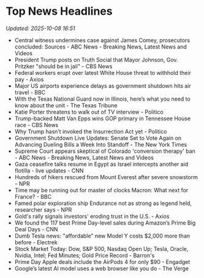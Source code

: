 # Top News Headlines

_Updated: 2025-10-08 16:51_

- Central witness undermines case against James Comey, prosecutors concluded: Sources - ABC News - Breaking News, Latest News and Videos
- President Trump posts on Truth Social that Mayor Johnson, Gov. Pritzker "should be in jail" - CBS News
- Federal workers erupt over latest White House threat to withhold their pay - Axios
- Major US airports experience delays as government shutdown hits air travel - BBC
- With the Texas National Guard now in Illinois, here’s what you need to know about the unit - The Texas Tribune
- Katie Porter threatens to walk out of TV interview - Politico
- Trump-backed Matt Van Epps wins GOP primary in Tennessee House race - CBS News
- Why Trump hasn’t invoked the Insurrection Act yet - Politico
- Government Shutdown Live Updates: Senate Set to Vote Again on Advancing Dueling Bills a Week Into Standoff - The New York Times
- Supreme Court appears skeptical of Colorado 'conversion therapy' ban - ABC News - Breaking News, Latest News and Videos
- Gaza ceasefire talks resume in Egypt as Israel intercepts another aid flotilla - live updates - CNN
- Hundreds of hikers rescued from Mount Everest after severe snowstorm - NPR
- Time may be running out for master of clocks Macron: What next for France? - BBC
- Famed polar exploration ship Endurance not as strong as legend held, researcher says - NPR
- Gold's rally signals investors' eroding trust in the U.S. - Axios
- We found the 117 best Prime Day-level sales during Amazon’s Prime Big Deal Days - CNN
- Dumb Tesla news: "affordable" new Model Y costs $2,000 more than before - Electrek
- Stock Market Today: Dow, S&P 500, Nasdaq Open Up; Tesla, Oracle, Nvidia, Intel; Fed Minutes; Gold Price Record - Barron's
- Prime Day Apple deals include the AirPods 4 for only $90 - Engadget
- Google’s latest AI model uses a web browser like you do - The Verge